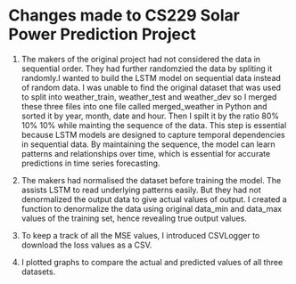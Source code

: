 # Changes made to CS229 Solar Power Prediction Project

1. The makers of the original project had not considered the data in sequential order. They had further randomzied the data by spliting it randomly.I wanted to build the LSTM model on sequential data instead of random data. I was unable to find the original dataset that was used to split into weather_train, weather_test and weather_dev so I merged these three files into one file called merged_weather in Python and sorted it by year, month, date and hour. Then I spilt it by the ratio 80% 10% 10% while mainting the sequence of the data. This step is essential because LSTM models are designed to capture temporal dependencies in sequential data. By maintaining the sequence, the model can learn patterns and relationships over time, which is essential for accurate predictions in time series forecasting.

2. The makers had normalised the dataset before training the model. The assists LSTM to read underlying patterns easily. But they had not denormalized the output data to give actual values of output. I created a function to denormalize the data using original data_min and data_max values of the training set, hence revealing true output values.
   
3. To keep a track of all the MSE values, I introduced CSVLogger to download the loss values as a CSV.
   
4. I plotted graphs to compare the actual and predicted values of all three datasets.
